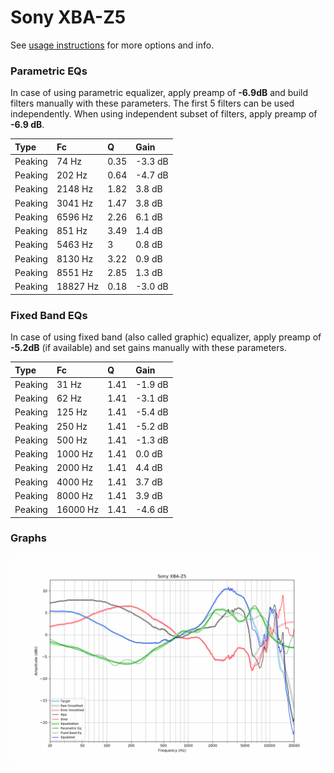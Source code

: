 # Sony XBA-Z5
See [usage instructions](https://github.com/jaakkopasanen/AutoEq#usage) for more options and info.

### Parametric EQs
In case of using parametric equalizer, apply preamp of **-6.9dB** and build filters manually
with these parameters. The first 5 filters can be used independently.
When using independent subset of filters, apply preamp of **-6.9 dB**.

| Type    | Fc       |    Q | Gain    |
|:--------|:---------|:-----|:--------|
| Peaking | 74 Hz    | 0.35 | -3.3 dB |
| Peaking | 202 Hz   | 0.64 | -4.7 dB |
| Peaking | 2148 Hz  | 1.82 | 3.8 dB  |
| Peaking | 3041 Hz  | 1.47 | 3.8 dB  |
| Peaking | 6596 Hz  | 2.26 | 6.1 dB  |
| Peaking | 851 Hz   | 3.49 | 1.4 dB  |
| Peaking | 5463 Hz  | 3    | 0.8 dB  |
| Peaking | 8130 Hz  | 3.22 | 0.9 dB  |
| Peaking | 8551 Hz  | 2.85 | 1.3 dB  |
| Peaking | 18827 Hz | 0.18 | -3.0 dB |

### Fixed Band EQs
In case of using fixed band (also called graphic) equalizer, apply preamp of **-5.2dB**
(if available) and set gains manually with these parameters.

| Type    | Fc       |    Q | Gain    |
|:--------|:---------|:-----|:--------|
| Peaking | 31 Hz    | 1.41 | -1.9 dB |
| Peaking | 62 Hz    | 1.41 | -3.1 dB |
| Peaking | 125 Hz   | 1.41 | -5.4 dB |
| Peaking | 250 Hz   | 1.41 | -5.2 dB |
| Peaking | 500 Hz   | 1.41 | -1.3 dB |
| Peaking | 1000 Hz  | 1.41 | 0.0 dB  |
| Peaking | 2000 Hz  | 1.41 | 4.4 dB  |
| Peaking | 4000 Hz  | 1.41 | 3.7 dB  |
| Peaking | 8000 Hz  | 1.41 | 3.9 dB  |
| Peaking | 16000 Hz | 1.41 | -4.6 dB |

### Graphs
![](./Sony%20XBA-Z5.png)